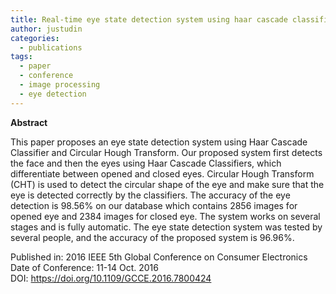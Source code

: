 ```yaml
---
title: Real-time eye state detection system using haar cascade classifier and circular hough transform
author: justudin
categories:
  - publications
tags:
  - paper
  - conference
  - image processing
  - eye detection
---
```

**Abstract**

This paper proposes an eye state detection system using Haar Cascade Classifier and Circular Hough Transform. Our proposed system first detects the face and then the eyes using Haar Cascade Classifiers, which differentiate between opened and closed eyes. Circular Hough Transform (CHT) is used to detect the circular shape of the eye and make sure that the eye is detected correctly by the classifiers. The accuracy of the eye detection is 98.56% on our database which contains 2856 images for opened eye and 2384 images for closed eye. The system works on several stages and is fully automatic. The eye state detection system was tested by several people, and the accuracy of the proposed system is 96.96%.

Published in: 2016 IEEE 5th Global Conference on Consumer Electronics<br/>
Date of Conference: 11-14 Oct. 2016<br/>
DOI: https://doi.org/10.1109/GCCE.2016.7800424


